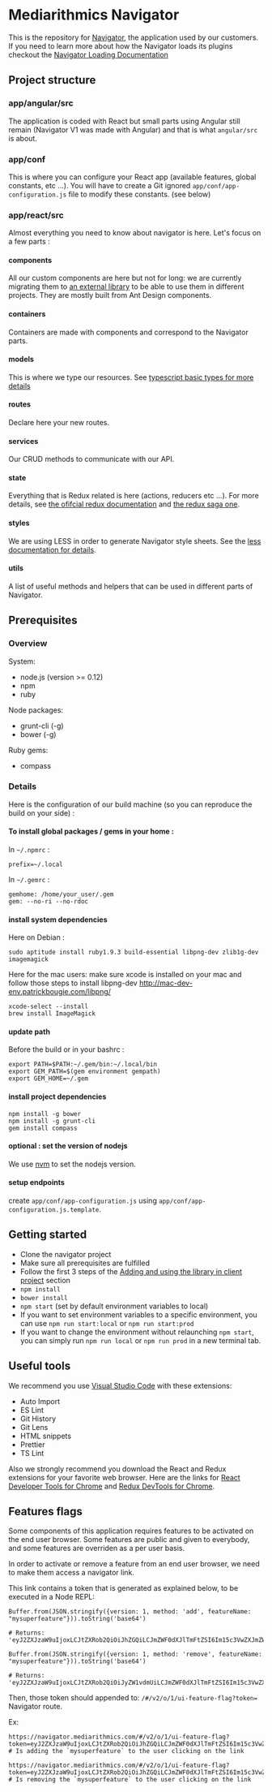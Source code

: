 Mediarithmics Navigator
=======================

This is the repository for [Navigator](https://navigator.mediarithmics.com/), the application used by our customers.  
If you need to learn more about how the Navigator loads its plugins checkout the [Navigator Loading Documentation](https://github.com/MEDIARITHMICS/mediarithmics-navigator/blob/master/NAVIGATOR_LOADING.md)

Project structure
-------------

### app/angular/src
The application is coded with React but small parts using Angular still remain (Navigator V1 was made with Angular) and that is what `angular/src` is about.

### app/conf
This is where you can configure your React app (available features, global constants, etc ...). You will have to create a Git ignored `app/conf/app-configuration.js` file to modify these constants. (see below)

### app/react/src
Almost everything you need to know about navigator is here. Let's focus on a few parts :

#### components
All our custom components are here but not for long: we are currently migrating them to [an external library](https://github.com/MEDIARITHMICS/ux-components) to be able to use them in different projects. They are mostly built from Ant Design components.
#### containers
Containers are made with components and correspond to the Navigator parts. 
#### models
This is where we type our resources. See [typescript basic types for more details](https://www.typescriptlang.org/docs/handbook/basic-types.html)
#### routes
Declare here your new routes.
#### services
Our CRUD methods to communicate with our API. 
#### state
Everything that is Redux related is here (actions, reducers etc ...). For more details, see [the ofifcial redux documentation](https://redux.js.org/introduction/getting-started) and [the redux saga one](https://redux-saga.js.org/).
#### styles
We are using LESS in order to generate Navigator style sheets. See the [less documentation for details](http://lesscss.org/).
#### utils
A list of useful methods and helpers that can be used in different parts of Navigator.

Prerequisites
-------------

### Overview
System:
* node.js (version >= 0.12)
* npm
* ruby

Node packages:
* grunt-cli (-g)
* bower (-g)

Ruby gems:
* compass


### Details

Here is the configuration of our build machine (so you can reproduce the build on your side) :

#### To install global packages / gems in your home :

In `~/.npmrc` :
```
prefix=~/.local
```

In `~/.gemrc` :
```
gemhome: /home/your_user/.gem
gem: --no-ri --no-rdoc
```

#### install system dependencies

Here on Debian :

```
sudo aptitude install ruby1.9.3 build-essential libpng-dev zlib1g-dev imagemagick
```

Here for the mac users:
make sure xcode is installed on your mac and follow those steps to install libpng-dev 
http://mac-dev-env.patrickbougie.com/libpng/
```
xcode-select --install
brew install ImageMagick
```

#### update path

Before the build or in your bashrc :
```
export PATH=$PATH:~/.gem/bin:~/.local/bin
export GEM_PATH=$(gem environment gempath)
export GEM_HOME=~/.gem
```

#### install project dependencies

```
npm install -g bower
npm install -g grunt-cli
gem install compass
```

#### optional : set the version of nodejs

We use [nvm](https://github.com/creationix/nvm) to set the nodejs version.

#### setup endpoints

create `app/conf/app-configuration.js` using `app/conf/app-configuration.js.template`.


Getting started
---------------

* Clone the navigator project
* Make sure all prerequisites are fulfilled
* Follow the first 3 steps of the [Adding and using the library in client project](https://github.com/MEDIARITHMICS/ux-components/tree/master/mcs-react-components#adding-and-using-the-library-in-client-project) section
* `npm install`
* `bower install`
* `npm start` (set by default environment variables to local)
* If you want to set environment variables to a specific environment, you can use `npm run start:local` or `npm run start:prod`
* If you want to change the environment without relaunching `npm start`, you can simply run `npm run local` or `npm run prod` in a new terminal tab.

Useful tools
---------------

We recommend you use [Visual Studio Code](https://code.visualstudio.com/) with these extensions:
* Auto Import
* ES Lint
* Git History
* Git Lens
* HTML snippets
* Prettier
* TS Lint

Also we strongly recommend you download the React and Redux extensions for your favorite web browser. Here are the links for [React Developer Tools for Chrome](https://chrome.google.com/webstore/detail/react-developer-tools/fmkadmapgofadopljbjfkapdkoienihi) and [Redux DevTools for Chrome](https://chrome.google.com/webstore/detail/redux-devtools/lmhkpmbekcpmknklioeibfkpmmfibljd?hl=fr).

Features flags
---------------

Some components of this application requires features to be activated on the end user browser. Some features are public and given to everybody, and some features are overriden as a per user basis.

In order to activate or remove a feature from an end user browser, we need to make them access a navigator link.

This link contains a token that is generated as explained below, to be executed in a Node REPL:
```
Buffer.from(JSON.stringify({version: 1, method: 'add', featureName:
"mysuperfeature"})).toString('base64')

# Returns: 'eyJ2ZXJzaW9uIjoxLCJtZXRob2QiOiJhZGQiLCJmZWF0dXJlTmFtZSI6Im15c3VwZXJmZWF0dXJlIn0='

Buffer.from(JSON.stringify({version: 1, method: 'remove', featureName:
"mysuperfeature"})).toString('base64')

# Returns: 'eyJ2ZXJzaW9uIjoxLCJtZXRob2QiOiJyZW1vdmUiLCJmZWF0dXJlTmFtZSI6Im15c3VwZXJmZWF0dXJlIn0='
```

Then, those token should appended to: `/#/v2/o/1/ui-feature-flag?token=` Navigator route.

Ex:
```
https://navigator.mediarithmics.com/#/v2/o/1/ui-feature-flag?token=eyJ2ZXJzaW9uIjoxLCJtZXRob2QiOiJhZGQiLCJmZWF0dXJlTmFtZSI6Im15c3VwZXJmZWF0dXJlIn0=
# Is adding the `mysuperfeature` to the user clicking on the link

https://navigator.mediarithmics.com/#/v2/o/1/ui-feature-flag?token=eyJ2ZXJzaW9uIjoxLCJtZXRob2QiOiJhZGQiLCJmZWF0dXJlTmFtZSI6Im15c3VwZXJmZWF0dXJlIn0=
# Is removing the `mysuperfeature` to the user clicking on the link
```
